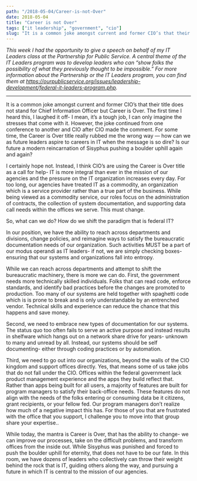 ```yaml
---
path: "/2018-05-04/Career-is-not-Over"
date: 2018-05-04
title: "Career is not Over"
tags: ["it leadership", "government", "cio"]
slug: "It is a common joke amongst current and former CIO’s that their title does not stand for Chief Information Officer but Career is Over. The first time I heard this, I laughed it off- I mean, it’s a tough job, I can only imagine the stresses that come with it. However, the joke continued from one conference to another and CIO after CIO made the comment."
---
```


*This week I had the opportunity to give a speech on behalf of my IT Leaders class at the Partnership for Public Service. A central theme of the IT Leaders program was to develop leaders who can “show folks the possibility of what they previously thought to be impossible.” For more information about the Partnership or the IT Leaders program, you can find them at https://ourpublicservice.org/issues/leadership-development/federal-it-leaders-program.php.*

--- 

It is a common joke amongst current and former CIO’s that their title does not stand for Chief Information Officer but Career is Over. The first time I heard this, I laughed it off- I mean, it’s a tough job, I can only imagine the stresses that come with it. However, the joke continued from one conference to another and CIO after CIO made the comment. For some time, the Career is Over title really rubbed me the wrong way — how can we as future leaders aspire to careers in IT when the message is so dire? Is our future a modern reincarnation of Sisyphus pushing a boulder uphill again and again?

I certainly hope not. Instead, I think CIO’s are using the Career is Over title as a call for help- IT is more integral than ever in the mission of our agencies and the pressure on the IT organization increases every day. For too long, our agencies have treated IT as a commodity, an organization which is a service provider rather than a true part of the business. While being viewed as a commodity service, our roles focus on the administration of contracts, the collection of system documentation, and supporting data call needs within the offices we serve. This must change.

So, what can we do? How do we shift the paradigm that is federal IT?

In our position, we have the ability to reach across departments and divisions, change policies, and reimagine ways to satisfy the bureaucratic documentation needs of our organization. Such activities MUST be a part of our modus operandi as IT leaders- if not, we are simply checking boxes- ensuring that our systems and organizations fall into entropy.

While we can reach across departments and attempt to shift the bureaucratic machinery, there is more we can do. First, the government needs more technically skilled individuals. Folks that can read code, enforce standards, and identify bad practices before the changes are promoted to production. Too many of our systems are held together with spaghetti code which is is prone to break and is only understandable by an entrenched vendor. Technical skills and experience can reduce the chance that this happens and save money.

Second, we need to embrace new types of documentation for our systems. The status quo too often fails to serve an active purpose and instead results in shelfware which hangs out on a network share drive for years- unknown to many and unread by all. Instead, our systems should be self documenting- either through coding practices or by automation.

Third, we need to go out into our organizations, beyond the walls of the CIO kingdom and support offices directly. Yes, that means some of us take jobs that do not fall under the CIO. Offices within the federal government lack product management experience and the apps they build reflect that. Rather than apps being built for all users, a majority of features are built for program managers to satisfy their back-office needs. These features do not align with the needs of the folks entering or consuming data be it citizens, grant recipients, or your fellow fed. Our program managers don’t realize how much of a negative impact this has. For those of you that are frustrated with the office that you support, I challenge you to move into that group share your expertise..

While today, the mantra is Career is Over, that has the ability to change- we can improve our processes, take on the difficult problems, and transform offices from the inside out. While Sisyphus was punished and forced to push the boulder uphill for eternity, that does not have to be our fate. In this room, we have dozens of leaders who collectively can throw their weight behind the rock that is IT, guiding others along the way, and pursuing a future in which IT is central to the mission of our agencies.
